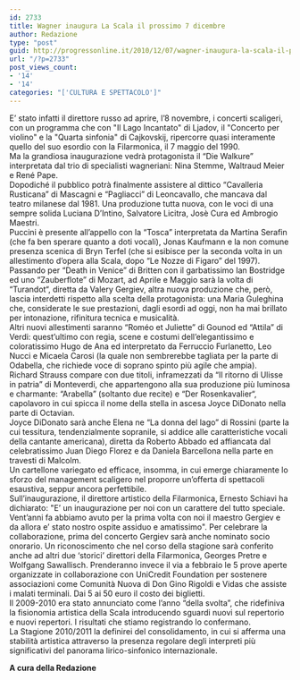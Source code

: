 ```yaml
---
id: 2733
title: Wagner inaugura La Scala il prossimo 7 dicembre
author: Redazione
type: "post"
guid: http://progressonline.it/2010/12/07/wagner-inaugura-la-scala-il-prossimo-7-dicembre/
url: "/?p=2733"
post_views_count:
- '14'
- '14'
categories: "['CULTURA E SPETTACOLO']"
---
```


E’ stato infatti il direttore russo ad aprire, l’8 novembre, i concerti scaligeri, con un programma che con "Il Lago Incantato" di Ljadov, il "Concerto per violino" e la "Quarta sinfonia" di Cajkovskij, ripercorre quasi interamente quello del suo esordio con la Filarmonica, il 7 maggio del 1990.   
Ma la grandiosa inaugurazione vedrà protagonista il “Die Walkure” interpretata dal trio di specialisti wagneriani: Nina Stemme, Waltraud Meier e René Pape.   
Dopodiché il pubblico potrà finalmente assistere al dittico “Cavalleria Rusticana” di Mascagni e “Pagliacci” di Leoncavallo, che mancava dal teatro milanese dal 1981. Una produzione tutta nuova, con le voci di una sempre solida Luciana D’Intino, Salvatore Licitra, Josè Cura ed Ambrogio Maestri.  
Puccini è presente all’appello con la “Tosca” interpretata da Martina Serafin (che fa ben sperare quanto a doti vocali), Jonas Kaufmann e la non comune presenza scenica di Bryn Terfel (che si esibisce per la seconda volta in un allestimento d’opera alla Scala, dopo “Le Nozze di Figaro” del 1997). Passando per “Death in Venice” di Britten con il garbatissimo Ian Bostridge ed uno “Zauberflote” di Mozart, ad Aprile e Maggio sarà la volta di “Turandot“, diretta da Valery Gergiev, altra nuova produzione che, però, lascia interdetti rispetto alla scelta della protagonista: una Maria Guleghina che, considerate le sue prestazioni, dagli esordi ad oggi, non ha mai brillato per intonazione, rifinitura tecnica e musicalità.  
Altri nuovi allestimenti saranno “Roméo et Juliette” di Gounod ed “Attila” di Verdi: quest’ultimo con regia, scene e costumi dell’elegantissimo e coloratissimo Hugo de Ana ed interpretato da Ferruccio Furlanetto, Leo Nucci e Micaela Carosi (la quale non sembrerebbe tagliata per la parte di Odabella, che richiede voce di soprano spinto più agile che ampia).  
Richard Strauss compare con due titoli, inframezzati da “Il ritorno di Ulisse in patria” di Monteverdi, che appartengono alla sua produzione più luminosa e charmante: “Arabella” (soltanto due recite) e “Der Rosenkavalier“, capolavoro in cui spicca il nome della stella in ascesa Joyce DiDonato nella parte di Octavian.  
Joyce DiDonato sarà anche Elena ne “La donna del lago” di Rossini (parte la cui tessitura, tendenzialmente sopranile, si addice alle caratteristiche vocali della cantante americana), diretta da Roberto Abbado ed affiancata dal celebratissimo Juan Diego Florez e da Daniela Barcellona nella parte en travesti di Malcolm.  
Un cartellone variegato ed efficace, insomma, in cui emerge chiaramente lo sforzo del management scaligero nel proporre un’offerta di spettacoli esaustiva, seppur ancora perfettibile.  
Sull’inaugurazione, il direttore artistico della Filarmonica, Ernesto Schiavi ha dichiarato: "E’ un inaugurazione per noi con un carattere del tutto speciale. Vent’anni fa abbiamo avuto per la prima volta con noi il maestro Gergiev e da allora e’ stato nostro ospite assiduo e amatissimo". Per celebrare la collaborazione, prima del concerto Gergiev sarà anche nominato socio onorario. Un riconoscimento che nel corso della stagione sarà conferito anche ad altri due ‘storici’ direttori della Filarmonica, Georges Pretre e Wolfgang Sawallisch. Prenderanno invece il via a febbraio le 5 prove aperte organizzate in collaborazione con UniCredit Foundation per sostenere associazioni come Comunità Nuova di Don Gino Rigoldi e Vidas che assiste i malati terminali. Dai 5 ai 50 euro il costo dei biglietti.   
Il 2009-2010 era stato annunciato come l’anno “della svolta”, che ridefiniva la fisionomia artistica della Scala introducendo sguardi nuovi sul repertorio e nuovi repertori. I risultati che stiamo registrando lo confermano.  
La Stagione 2010/2011 la definirei del consolidamento, in cui si afferma una stabilità artistica attraverso la presenza regolare degli interpreti più significativi del panorama lirico-sinfonico internazionale.

**A cura della Redazione**